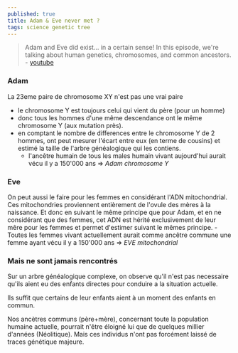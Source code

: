 ```yaml
---
published: true
title: Adam & Eve never met ?
tags: science genetic tree
---
```

> Adam and Eve did exist... in a certain sense! In this episode, we're talking about human genetics, chromosomes, and common ancestors. - [youtube](https://www.youtube.com/watch?v=bD9wUg2aaKM)

### Adam
La 23eme paire de chromosome XY n'est pas une vrai paire
- le chromosome Y est toujours celui qui vient du père (pour un homme)
- donc tous les hommes d'une même descendance ont le même chromosome Y (aux mutation près).
- en comptant le nombre de differences entre le chromosome Y de 2 hommes, ont peut mesurer l'écart entre eux (en terme de cousins) et estimé la taille de l'arbre généalogique qui les contiens.
	- l'ancêtre humain de tous les males humain vivant aujourd'hui aurait vécu il y a 150'000 ans => _Adam chromosome Y_
    
### Eve
On peut aussi le faire pour les femmes en considérant l'ADN mitochondrial. Ces mitochondries proviennent entièrement de l'ovule des mères à la naissance. Et donc en suivant le même principe que pour Adam, et en ne considérant que des femmes, cet ADN est hérité exclusivement de leur mêre pour les femmes et permet d'estimer suivant le mêmes principe. 
	- Toutes les femmes vivant actuellement aurait comme ancêtre commune une femme ayant vécu il y a 150'000 ans => _EVE mitochondrial_

### Mais ne sont jamais rencontrés

Sur un arbre généalogique complexe, on observe qu'il n'est pas necessaire qu'ils aient eu des enfants directes pour conduire a la situation actuelle.

Ils suffit que certains de leur enfants aient à un moment des enfants en commun.

Nos ancètres communs (père+mère), concernant toute la population humaine actuelle, pourrait n'être éloigné lui que de quelques millier d'années (Néolitique). Mais ces individus n'ont pas forcément laissé de traces génétique majeure.
